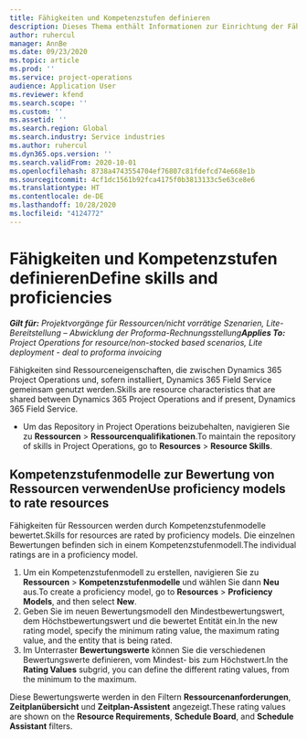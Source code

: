```yaml
---
title: Fähigkeiten und Kompetenzstufen definieren
description: Dieses Thema enthält Informationen zur Einrichtung der Fähigkeiten und Kompetenzstufenmodelle, um Ressourcen zu bewerten.
author: ruhercul
manager: AnnBe
ms.date: 09/23/2020
ms.topic: article
ms.prod: ''
ms.service: project-operations
audience: Application User
ms.reviewer: kfend
ms.search.scope: ''
ms.custom: ''
ms.assetid: ''
ms.search.region: Global
ms.search.industry: Service industries
ms.author: ruhercul
ms.dyn365.ops.version: ''
ms.search.validFrom: 2020-10-01
ms.openlocfilehash: 8738a4743554704ef76807c81fdefcd74e668e1b
ms.sourcegitcommit: 4cf1dc1561b92fca4175f0b3813133c5e63ce8e6
ms.translationtype: HT
ms.contentlocale: de-DE
ms.lasthandoff: 10/28/2020
ms.locfileid: "4124772"
---
```

# <a name="define-skills-and-proficiencies"></a><span data-ttu-id="35262-103">Fähigkeiten und Kompetenzstufen definieren</span><span class="sxs-lookup"><span data-stu-id="35262-103">Define skills and proficiencies</span></span>

<span data-ttu-id="35262-104">_**Gilt für:** Projektvorgänge für Ressourcen/nicht vorrätige Szenarien, Lite-Bereitstellung – Abwicklung der Proforma-Rechnungsstellung_</span><span class="sxs-lookup"><span data-stu-id="35262-104">_**Applies To:** Project Operations for resource/non-stocked based scenarios, Lite deployment - deal to proforma invoicing_</span></span>

<span data-ttu-id="35262-105">Fähigkeiten sind Ressourceneigenschaften, die zwischen Dynamics 365 Project Operations und, sofern installiert, Dynamics 365 Field Service gemeinsam genutzt werden.</span><span class="sxs-lookup"><span data-stu-id="35262-105">Skills are resource characteristics that are shared between Dynamics 365 Project Operations and if present, Dynamics 365 Field Service.</span></span> 

- <span data-ttu-id="35262-106">Um das Repository in Project Operations beizubehalten, navigieren Sie zu **Ressourcen** \> **Ressourcenqualifikationen**.</span><span class="sxs-lookup"><span data-stu-id="35262-106">To maintain the repository of skills in Project Operations, go to **Resources** \> **Resource Skills**.</span></span> 

## <a name="use-proficiency-models-to-rate-resources"></a><span data-ttu-id="35262-107">Kompetenzstufenmodelle zur Bewertung von Ressourcen verwenden</span><span class="sxs-lookup"><span data-stu-id="35262-107">Use proficiency models to rate resources</span></span>

<span data-ttu-id="35262-108">Fähigkeiten für Ressourcen werden durch Kompetenzstufenmodelle bewertet.</span><span class="sxs-lookup"><span data-stu-id="35262-108">Skills for resources are rated by proficiency models.</span></span> <span data-ttu-id="35262-109">Die einzelnen Bewertungen befinden sich in einem Kompetenzstufenmodell.</span><span class="sxs-lookup"><span data-stu-id="35262-109">The individual ratings are in a proficiency model.</span></span> 

1. <span data-ttu-id="35262-110">Um ein Kompetenzstufenmodell zu erstellen, navigieren Sie zu **Ressourcen** \> **Kompetenzstufenmodelle** und wählen Sie dann **Neu** aus.</span><span class="sxs-lookup"><span data-stu-id="35262-110">To create a proficiency model, go to **Resources** \> **Proficiency Models**, and then select **New**.</span></span>
2. <span data-ttu-id="35262-111">Geben Sie im neuen Bewertungsmodell den Mindestbewertungswert, dem Höchstbewertungswert und die bewertet Entität ein.</span><span class="sxs-lookup"><span data-stu-id="35262-111">In the new rating model, specify the minimum rating value, the maximum rating value, and the entity that is being rated.</span></span>
3. <span data-ttu-id="35262-112">Im Unterraster **Bewertungswerte** können Sie die verschiedenen Bewertungswerte definieren, vom Mindest- bis zum Höchstwert.</span><span class="sxs-lookup"><span data-stu-id="35262-112">In the **Rating Values** subgrid, you can define the different rating values, from the minimum to the maximum.</span></span>


<span data-ttu-id="35262-113">Diese Bewertungswerte werden in den Filtern **Ressourcenanforderungen**, **Zeitplanübersicht** und **Zeitplan-Assistent** angezeigt.</span><span class="sxs-lookup"><span data-stu-id="35262-113">These rating values are shown on the **Resource Requirements**, **Schedule Board**, and **Schedule Assistant** filters.</span></span>
